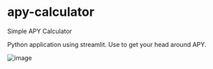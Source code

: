 # apy-calculator
Simple APY Calculator

Python application using streamlit. Use to get your head around APY.

![image](https://user-images.githubusercontent.com/16734934/128601892-c766681d-3f2d-4572-b46b-a2dd4c85666b.png)
